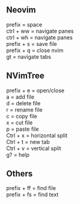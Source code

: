 ## Neovim

prefix = space<br>
ctrl + ww = navigate panes<br>
ctrl + wh = navigate panes<br>
prefix + s = save file<br>
prefix + q = close nvim<br>
gt = navigate tabs

## NVimTree

prefix + e = open/close<br>
a = add file<br>
d = delete file<br>
r = rename file<br>
c = copy file<br>
x = cut file<br>
p = paste file<br>
Ctrl + x = horizontal split<br>
Ctrl + t = new tab<br>
Ctrl + v = vertical split<br>
g? = help


## Others
prefix + ff = find file<br>
prefix + fs = find text
